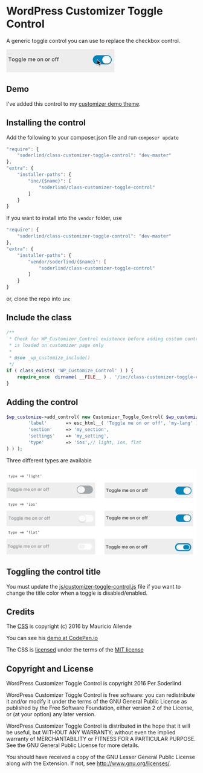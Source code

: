 # WordPress Customizer Toggle Control

A generic toggle control you can use to replace the checkbox control.

<img src="assets/customizer-toggle-control.gif" />

## Demo

I've added this control to my [customizer demo theme](https://github.com/soderlind/2016-customizer-demo).

## Installing the control

Add the following to your composer.json file and run `composer update`

```javascript
"require": {
	"soderlind/class-customizer-toggle-control": "dev-master"
},
"extra": {
	"installer-paths": {
		"inc/{$name}": [
			"soderlind/class-customizer-toggle-control"
		]
	}
}
```

If you want to install into the `vendor` folder, use

```javascript
"require": {
	"soderlind/class-customizer-toggle-control": "dev-master"
},
"extra": {
	"installer-paths": {
		"vendor/soderlind/{$name}": [
			"soderlind/class-customizer-toggle-control"
		]
	}
}
```

or, clone the repo into `inc`

## Include the class

```php
/**
 * Check for WP_Customizer_Control existence before adding custom control because WP_Customize_Control
 * is loaded on customizer page only
 *
 * @see _wp_customize_include()
 */
if ( class_exists( 'WP_Customize_Control' ) ) {
	require_once  dirname( __FILE__ ) . '/inc/class-customizer-toggle-control/class-customizer-toggle-control.php';
}
```

## Adding the control

```php
$wp_customize->add_control( new Customizer_Toggle_Control( $wp_customize, 'my_control', array(
		'label'	      => esc_html__( 'Toggle me on or off', 'my-lang' ),
		'section'     => 'my_section',
		'settings'    => 'my_setting',
		'type'        => 'ios',// light, ios, flat
) ) );
```
Three different types are available

<img src="assets/types.png" />

## Toggling the control title

You must update the [js/customizer-toggle-control.js](js/customizer-toggle-control.js#L10-L15) file if you want to change the title color when a toggle is disabled/enabled.


## Credits

The [CSS](pure-css-toggle-buttons) is  copyright (c) 2016 by Mauricio Allende

You can see his [demo at CodePen.io](http://codepen.io/mallendeo/pen/eLIiG)

The CSS is [licensed](https://blog.codepen.io/legal/licensing/) under the terms of the [MIT license](http://opensource.org/licenses/MIT)

## Copyright and License

WordPress Customizer Toggle Control is copyright 2016 Per Soderlind

WordPress Customizer Toggle Control is free software: you can redistribute it and/or modify it under the terms of the GNU General Public License as published by the Free Software Foundation, either version 2 of the License, or (at your option) any later version.

WordPress Customizer Toggle Control is distributed in the hope that it will be useful, but WITHOUT ANY WARRANTY; without even the implied warranty of MERCHANTABILITY or FITNESS FOR A PARTICULAR PURPOSE. See the GNU General Public License for more details.

You should have received a copy of the GNU Lesser General Public License along with the Extension. If not, see http://www.gnu.org/licenses/.
